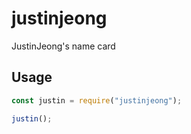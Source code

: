 # justinjeong
JustinJeong's name card

## Usage
```javascript
const justin = require("justinjeong");

justin();
```